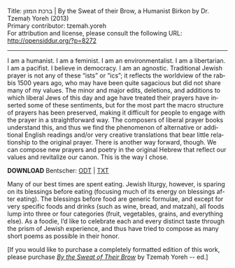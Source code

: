 <html>
<head></head>
<body>
Title: ברכת המזון | By the Sweat of their Brow, a Humanist Birkon by Dr. Tzemaḥ Yoreh (2013)<br />
Primary contributor: tzemah.yoreh<br />
For attribution and license, please consult the following URL: <a href="http://opensiddur.org/?p=8272">http://opensiddur.org/?p=8272</a>
<p />
<hr />

<div class="english" lang="en">
I am a humanist. I am a feminist. I am an environmentalist. I am a libertarian. I am a pacifist. I believe in democracy. I am an agnostic. Traditional Jewish prayer is not any of these “ists” or “ics”; it reflects the worldview of the rabbis 1500 years ago, who may have been quite sagacious but did not share many of my values. The minor and major edits, deletions, and additions to which liberal Jews of this day and age have treated their prayers have inserted some of these sentiments, but for the most part the macro structure of prayers has been preserved, making it difficult for people to engage with the prayer in a straightforward way. The composers of liberal prayer books understand this, and thus we find the phenomenon of alternative or additional English readings and/or very creative translations that bear little relationship to the original prayer. There is another way forward, though. We can compose new prayers and poetry in the original Hebrew that reflect our values and revitalize our canon. This is the way I chose.

<strong>DOWNLOAD</strong> Bentscher: <a href="https://opensiddur.org/wp-content/uploads/2013/06/Tzemaḥ-Yoreh-Humanist-Bentcher.odt">ODT</a> | <a href="https://opensiddur.org/wp-content/uploads/2013/06/Tzemaḥ-Yoreh-Humanist-Bentcher.txt">TXT</a><strong>
</strong>

Many of our best times are spent eating. Jewish liturgy, however, is sparing on its blessings before eating (focusing much of its energy on blessings after eating). The blessings before food are generic formulae, and except for very specific foods and drinks (such as wine, bread, and matzah), all foods lump into three or four categories (fruit, vegetables, grains, and everything else). As a foodie, I’d like to celebrate each and every distinct taste through the prism of Jewish experience, and thus have tried to compose as many short poems as possible in their honor.

[If you would like to purchase a completely formatted edition of this work, please purchase <a href="http://www.amazon.com/Sweat-Their-Brow-Humanist-Prayer/dp/1484825993/"><em>By the Sweat of Their Brow</em></a> by Tzemaḥ Yoreh -- ed.]
</div>
</body>
</html>